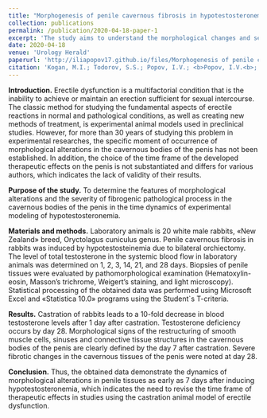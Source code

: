 ```yaml
---
title: "Morphogenesis of penile cavernous fibrosis in hypotestosteronemia: an experimental study"
collection: publications
permalink: /publication/2020-04-18-paper-1
excerpt: 'The study aims to understand the morphological changes and severity of fibrogenic processes in the penis due to hypotestosteronemia. Using 20 white male rabbits, the study induced penile cavernous fibrosis through bilateral orchiectomy. The testosterone levels were monitored for 28 days, and penile tissue biopsies were examined. The results showed a significant decrease in testosterone levels and clear morphological changes in the penis by day 7 post-castration, with severe fibrotic changes by day 28. The study suggests revising the therapeutic effect timeframe in similar studies.'
date: 2020-04-18
venue: 'Urology Herald'
paperurl: 'http://iliapopov17.github.io/files/Morphogenesis of penile cavernous fibrosis in hypotestosteronemia an experimental study.pdf'
citation: 'Kogan, M.I.; Todorov, S.S.; Popov, I.V.; <b>Popov, I.V.<b>; Kulishova, M.A.; Ermakov, A.M.; Sizyakin, D.V. Morphogenesis of Penile Cavernous Fibrosis in Hypotestosteronemia: an Experimental Study. <i>Vestn. Urol. Her.</i> 2020, 8, 14–24, doi:10.21886/2308-6424-2020-8-1-14-24.'
---
```


**Introduction.** Erectile dysfunction is a multifactorial condition that is the inability to achieve or maintain an erection sufficient for sexual intercourse. The classic method for studying the fundamental aspects of erectile reactions in normal and pathological conditions, as well as creating new methods of treatment, is experimental animal models used in preclinical studies. However, for more than 30 years of studying this problem in experimental researches, the specific moment of occurrence of morphological alterations in the cavernous bodies of the penis has not been established. In addition, the choice of the time frame of the developed therapeutic effects on the penis is not substantiated and differs for various authors, which indicates the lack of validity of their results.

**Purpose of the study.** To determine the features of morphological alterations and the severity of fibrogenic pathological process in the cavernous bodies of the penis in the time dynamics of experimental modeling of hypotestosteronemia.

**Materials and methods.** Laboratory animals is 20 white male rabbits, «New Zealand» breed, Oryctolagus cuniculus genus. Penile cavernous fibrosis in rabbits was induced by hypotestosteinemia due to bilateral orchiectomy. The level of total testosterone in the systemic blood flow in laboratory animals was determined on 1, 2, 3, 14, 21, and 28 days. Biopsies of penile tissues were evaluated by pathomorphological examination (Hematoxylin-eosin, Masson’s trichrome, Weigert’s staining, and light microscopy). Statistical processing of the obtained data was performed using Microsoft Excel and «Statistica 10.0» programs using the Student`s T-criteria.

**Results.** Castration of rabbits leads to a 10-fold decrease in blood testosterone levels after 1 day after castration. Testosterone deficiency occurs by day 28. Morphological signs of the restructuring of smooth muscle cells, sinuses and connective tissue structures in the cavernous bodies of the penis are clearly defined by the day 7 after castration. Severe fibrotic changes in the cavernous tissues of the penis were noted at day 28.

**Conclusion.** Thus, the obtained data demonstrate the dynamics of morphological alterations in penile tissues as early as 7 days after inducing hypotestosteronemia, which indicates the need to revise the time frame of therapeutic effects in studies using the castration animal model of erectile dysfunction.
